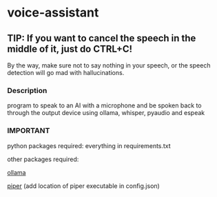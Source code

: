 # voice-assistant

## TIP: If you want to cancel the speech in the middle of it, just do CTRL+C!

By the way, make sure not to say nothing in your speech, or the speech detection will go mad with hallucinations.

### Description

program to speak to an AI with a microphone and be spoken back to through the output device using ollama, whisper, pyaudio and espeak 

### IMPORTANT

python packages required:
everything in requirements.txt

other packages required:

[ollama](https://ollama.com/download)

[piper](https://github.com/rhasspy/piper) (add location of piper executable in config.json)

